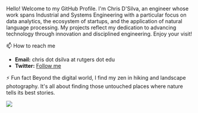 Hello! Welcome to my GitHub Profile.
I'm Chris D'Silva, an engineer whose work spans Industrial and Systems Engineering with a particular focus on data analytics, the ecosystem of startups, and the application of natural language processing. My projects reflect my dedication to advancing technology through innovation and disciplined engineering. Enjoy your visit!

📫 How to reach me
- **Email:**  chris dot dsilva at rutgers dot edu
- **Twitter:** [Follow me](https://twitter.com/chrisdsilvaOO7)
  
⚡ Fun fact
Beyond the digital world, I find my zen in hiking and landscape photography. It's all about finding those untouched places where nature tells its best stories.

![](https://komarev.com/ghpvc/?username=ChrisD-7&color=lightgrey)
